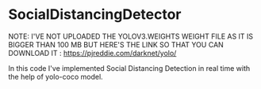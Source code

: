 # SocialDistancingDetector

NOTE: I'VE NOT UPLOADED THE YOLOV3.WEIGHTS WEIGHT FILE AS IT IS BIGGER THAN 100 MB BUT HERE'S THE LINK SO THAT YOU CAN DOWNLOAD IT : https://pjreddie.com/darknet/yolo/

In this code I've implemented Social Distancing Detection in real time with the help of yolo-coco model.
